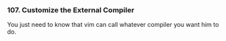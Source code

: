 ### 107. Customize the External Compiler

You just need to know that vim can call whatever compiler you want him to do.
